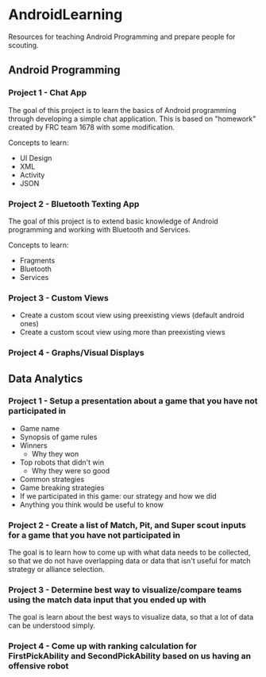 # AndroidLearning

Resources for teaching Android Programming and prepare people for scouting.

## Android Programming

### Project 1 - Chat App
The goal of this project is to learn the basics of Android programming through developing
a simple chat application. This is based on "homework" created by FRC team 1678 with some modification.

Concepts to learn:

- UI Design
- XML
- Activity
- JSON

### Project 2 - Bluetooth Texting App
The goal of this project is to extend basic knowledge of Android programming and working with Bluetooth
and Services.

Concepts to learn:
- Fragments
- Bluetooth
- Services

### Project 3 - Custom Views

- Create a custom scout view using preexisting views (default android ones)
- Create a custom scout view using more than preexisting views

### Project 4 - Graphs/Visual Displays

## Data Analytics

### Project 1 - Setup a presentation about a game that you have not participated in
- Game name
- Synopsis of game rules
- Winners
  - Why they won
- Top robots that didn't win
  - Why they were so good
- Common strategies
- Game breaking strategies
- If we participated in this game: our strategy and how we did
- Anything you think would be useful to know

### Project 2 - Create a list of Match, Pit, and Super scout inputs for a game that you have not participated in
The goal is to learn how to come up with what data needs to be collected, so that we do not have overlapping data or data that isn't useful for match strategy or alliance selection.

### Project 3 - Determine best way to visualize/compare teams using the match data input that you ended up with
The goal is learn about the best ways to visualize data, so that a lot of data can be understood simply.

### Project 4 - Come up with ranking calculation for FirstPickAbility and SecondPickAbility based on us having an offensive robot
